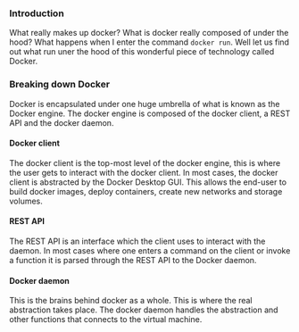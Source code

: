 ### Introduction
What really makes up docker? What is docker really composed of under the hood? What happens when I enter the command `docker run`. Well let us find out what run uner the hood of this wonderful piece of technology called Docker.
### Breaking down Docker
Docker is encapsulated under one huge umbrella of what is known as the Docker engine. The docker engine is composed of the docker client, a REST API and the docker daemon.
#### Docker client
The docker client is the top-most level of the docker engine, this is where the user gets to interact with the docker client. In most cases, the docker client is abstracted by the Docker Desktop GUI. This allows the end-user to build docker images, deploy containers, create new networks and storage volumes. 
#### REST API
The REST API is an interface which the client uses to interact with the daemon. In most cases where one enters a command on the client or invoke a function it is parsed through the REST API to the Docker daemon.
#### Docker daemon
This is the brains behind docker as a whole. This is where the real abstraction takes place. The docker daemon handles the abstraction and other functions that connects to the virtual machine. 